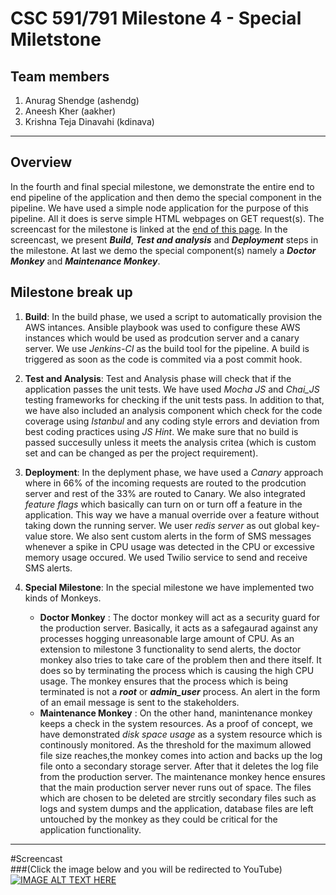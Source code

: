 # CSC 591/791 Milestone 4 - Special Miletstone
## Team members
1. Anurag Shendge (ashendg)  
2. Aneesh Kher (aakher)
3. Krishna Teja Dinavahi (kdinava) 

- - - 
 
## Overview
In the fourth and final special milestone, we demonstrate the entire end to end pipeline of the application and then demo the special component in the pipeline. We have used a simple node application for the purpose of this pipeline. All it does is serve simple HTML webpages on GET request(s). 
The screencast for the milestone is linked at the [end of this page](https://github.com/anuragshendge/DevOps_milestone4#screencast). In the screencast, we present **_Build_**, **_Test and analysis_** and **_Deployment_** steps in the milestone. At last we demo the special component(s) namely a **_Doctor Monkey_** and **_Maintenance Monkey_**. 

## Milestone break up

1.	**Build**: In the build phase, we used  a script to automatically provision the AWS intances. Ansible playbook was used to configure these AWS instances which would be used as  prodcution server and a canary server. We use _Jenkins-CI_ as the build tool for the pipeline. A build is triggered as soon as the code is commited via a post commit hook.

2.	**Test and Analysis**: Test and Analysis phase will check that if the application passes the unit tests. We have used _Mocha JS_ and _Chai_JS_ testing frameworks for checking if the unit tests pass. In addition to that, we have also included an analysis component which check for the code coverage using _Istanbul_ and any coding style errors and deviation from best coding practices using _JS Hint_. We make sure that no build is passed succesully unless it meets the analysis critea (which is custom set and can be changed as per the project requirement).
3. **Deployment**: In the deplyment phase, we have used a _Canary_ approach where in 66% of the incoming requests are routed to the prodcution server and rest of the 33% are routed to Canary. We also integrated _feature flags_ which basically can turn on or turn off a feature in the application. This way we have a manual override over a feature without taking down the running server. We user _redis server_ as out global key-value store. We also sent custom alerts in the form of SMS messages whenever a spike in CPU usage was detected in the CPU or excessive memory usage occured. We used Twilio service to send and receive SMS alerts.

4. **Special Milestone**: In the special milestone we have implemented two kinds of Monkeys.
	- **Doctor Monkey** : The doctor monkey will act as a security guard for the production server. Basically, it acts as a safegaurad against any processes hogging unreasonable large amount of CPU. As an extension to milestone 3 functionality to send alerts, the doctor monkey also tries to take care of the problem then and there itself. It does so by terminating the process which is causing the high CPU usage. The monkey ensures that the process which is being terminated is not a **_root_**	or **_admin_user_** process. An alert in the form of an email message is sent to the stakeholders.
	- **Maintenance Monkey** : On the other hand, manintenance monkey keeps a check in the system resources. As a proof of concept, we have demonstrated _disk space usage_ as a system resource which is continously monitored. As the threshold for the maximum allowed file size reaches,the monkey comes into action and backs up the log file onto a secondary storage server. After that it deletes the log file from the production server. The maintenance monkey hence ensures that the main production server never runs out of space. The files which are chosen to be deleted are strcitly secondary files such as logs and system dumps and the application, database files are left untouched by the monkey as they could be critical for the application functionality.

- - -
#Screencast   
###(Click the image below  and you will be redirected to YouTube)
[![IMAGE ALT TEXT HERE](http://img.youtube.com/vi/GtowTXDaQf0/0.jpg)](https://youtu.be/GtowTXDaQf0)



 
